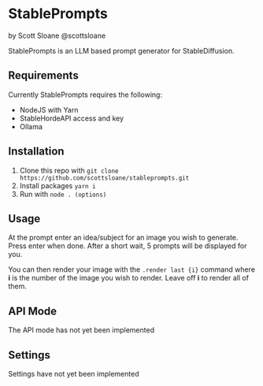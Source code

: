 # StablePrompts

by Scott Sloane @scottsloane

StablePrompts is an LLM based prompt generator for StableDiffusion.

## Requirements

Currently StablePrompts requires the following:

- NodeJS with Yarn
- StableHordeAPI access and key
- Ollama

## Installation

1. Clone this repo with `git clone https://github.com/scottsloane/stableprompts.git`
2. Install packages `yarn i`
3. Run with `node . (options)`

## Usage

At the prompt enter an idea/subject for an image you wish to generate. Press enter when done. After a short wait, 5 prompts will be displayed for you.

You can then render your image with the `.render last {i}` command where **i** is the number of the image you wish to render. Leave off **i** to render all of them.

## API Mode

The API mode has not yet been implemented

## Settings

Settings have not yet been implemented
